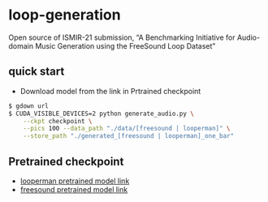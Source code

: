 # loop-generation
Open source of ISMIR-21 submission, “A Benchmarking Initiative for Audio-domain Music Generation using the FreeSound Loop Dataset”
## quick start
* Download model from the link in Prtrained checkpoint
``` bash
$ gdown url
$ CUDA_VISIBLE_DEVICES=2 python generate_audio.py \
    --ckpt checkpoint \
    --pics 100 --data_path "./data/[freesound | looperman]" \
    --store_path "./generated_[freesound | looperman]_one_bar"
``` 
## Pretrained checkpoint
* [looperman pretrained model link](https://drive.google.com/file/d/1GQpzWz9ycIm5wzkxLsVr-zN17GWD3_6K/view?usp=sharing) 
* [freesound pretrained model link](https://drive.google.com/file/d/197DMCOASEMFBVi8GMahHfRwgJ0bhcUND/view?usp=sharing)
